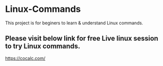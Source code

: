 # Linux-Commands
This project is for beginers to learn & understand Linux commands.

## Please visit below link for free Live linux session to try Linux commands.
https://cocalc.com/
